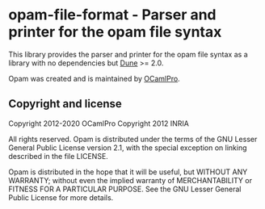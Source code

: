 # opam-file-format - Parser and printer for the opam file syntax

This library provides the parser and printer for the opam file syntax as a
library with no dependencies but [Dune](https://dune.build) >= 2.0.

Opam was created and is maintained by [OCamlPro](http://www.ocamlpro.com).

## Copyright and license

Copyright 2012-2020 OCamlPro
Copyright 2012 INRIA

All rights reserved. Opam is distributed under the terms of the GNU Lesser
General Public License version 2.1, with the special exception on linking
described in the file LICENSE.

Opam is distributed in the hope that it will be useful, but WITHOUT ANY
WARRANTY; without even the implied warranty of MERCHANTABILITY or FITNESS FOR A
PARTICULAR PURPOSE. See the GNU Lesser General Public License for more details.
